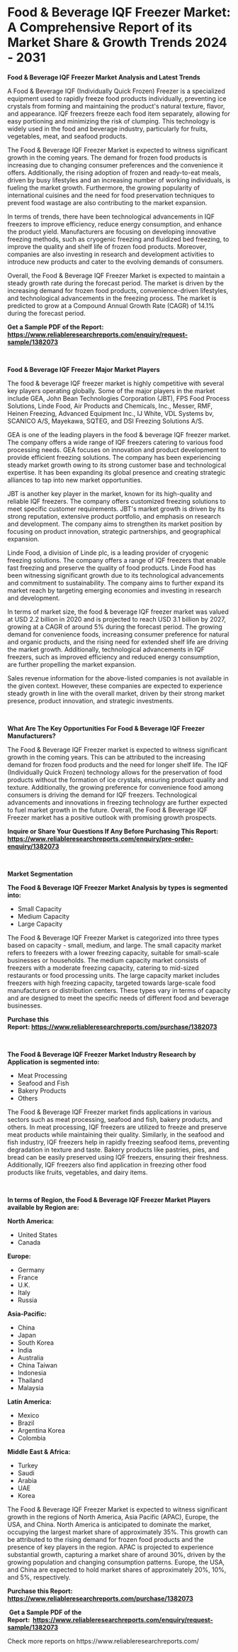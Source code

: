 <p><h1>Food & Beverage IQF Freezer Market: A Comprehensive Report of its Market Share & Growth Trends 2024 - 2031</h1></p><p><strong>Food & Beverage IQF Freezer Market Analysis and Latest Trends</strong></p>
<p><p>A Food & Beverage IQF (Individually Quick Frozen) Freezer is a specialized equipment used to rapidly freeze food products individually, preventing ice crystals from forming and maintaining the product's natural texture, flavor, and appearance. IQF freezers freeze each food item separately, allowing for easy portioning and minimizing the risk of clumping. This technology is widely used in the food and beverage industry, particularly for fruits, vegetables, meat, and seafood products.</p><p>The Food & Beverage IQF Freezer Market is expected to witness significant growth in the coming years. The demand for frozen food products is increasing due to changing consumer preferences and the convenience it offers. Additionally, the rising adoption of frozen and ready-to-eat meals, driven by busy lifestyles and an increasing number of working individuals, is fueling the market growth. Furthermore, the growing popularity of international cuisines and the need for food preservation techniques to prevent food wastage are also contributing to the market expansion.</p><p>In terms of trends, there have been technological advancements in IQF freezers to improve efficiency, reduce energy consumption, and enhance the product yield. Manufacturers are focusing on developing innovative freezing methods, such as cryogenic freezing and fluidized bed freezing, to improve the quality and shelf life of frozen food products. Moreover, companies are also investing in research and development activities to introduce new products and cater to the evolving demands of consumers.</p><p>Overall, the Food & Beverage IQF Freezer Market is expected to maintain a steady growth rate during the forecast period. The market is driven by the increasing demand for frozen food products, convenience-driven lifestyles, and technological advancements in the freezing process. The market is predicted to grow at a Compound Annual Growth Rate (CAGR) of 14.1% during the forecast period.</p></p>
<p><strong>Get a Sample PDF of the Report:&nbsp; <a href="https://www.reliableresearchreports.com/enquiry/request-sample/1382073">https://www.reliableresearchreports.com/enquiry/request-sample/1382073</a></strong></p>
<p>&nbsp;</p>
<p><strong>Food & Beverage IQF Freezer Major Market Players</strong></p>
<p><p>The food & beverage IQF freezer market is highly competitive with several key players operating globally. Some of the major players in the market include GEA, John Bean Technologies Corporation (JBT), FPS Food Process Solutions, Linde Food, Air Products and Chemicals, Inc., Messer, RMF, Heinen Freezing, Advanced Equipment Inc., IJ White, VDL Systems bv, SCANICO A/S, Mayekawa, SQTEG, and DSI Freezing Solutions A/S.</p><p>GEA is one of the leading players in the food & beverage IQF freezer market. The company offers a wide range of IQF freezers catering to various food processing needs. GEA focuses on innovation and product development to provide efficient freezing solutions. The company has been experiencing steady market growth owing to its strong customer base and technological expertise. It has been expanding its global presence and creating strategic alliances to tap into new market opportunities.</p><p>JBT is another key player in the market, known for its high-quality and reliable IQF freezers. The company offers customized freezing solutions to meet specific customer requirements. JBT's market growth is driven by its strong reputation, extensive product portfolio, and emphasis on research and development. The company aims to strengthen its market position by focusing on product innovation, strategic partnerships, and geographical expansion.</p><p>Linde Food, a division of Linde plc, is a leading provider of cryogenic freezing solutions. The company offers a range of IQF freezers that enable fast freezing and preserve the quality of food products. Linde Food has been witnessing significant growth due to its technological advancements and commitment to sustainability. The company aims to further expand its market reach by targeting emerging economies and investing in research and development.</p><p>In terms of market size, the food & beverage IQF freezer market was valued at USD 2.2 billion in 2020 and is projected to reach USD 3.1 billion by 2027, growing at a CAGR of around 5% during the forecast period. The growing demand for convenience foods, increasing consumer preference for natural and organic products, and the rising need for extended shelf life are driving the market growth. Additionally, technological advancements in IQF freezers, such as improved efficiency and reduced energy consumption, are further propelling the market expansion.</p><p>Sales revenue information for the above-listed companies is not available in the given context. However, these companies are expected to experience steady growth in line with the overall market, driven by their strong market presence, product innovation, and strategic investments.</p></p>
<p>&nbsp;</p>
<p><strong>What Are The Key Opportunities For Food & Beverage IQF Freezer Manufacturers?</strong></p>
<p><p>The Food & Beverage IQF Freezer market is expected to witness significant growth in the coming years. This can be attributed to the increasing demand for frozen food products and the need for longer shelf life. The IQF (Individually Quick Frozen) technology allows for the preservation of food products without the formation of ice crystals, ensuring product quality and texture. Additionally, the growing preference for convenience food among consumers is driving the demand for IQF freezers. Technological advancements and innovations in freezing technology are further expected to fuel market growth in the future. Overall, the Food & Beverage IQF Freezer market has a positive outlook with promising growth prospects.</p></p>
<p><strong>Inquire or Share Your Questions If Any Before Purchasing This Report: <a href="https://www.reliableresearchreports.com/enquiry/pre-order-enquiry/1382073">https://www.reliableresearchreports.com/enquiry/pre-order-enquiry/1382073</a></strong></p>
<p>&nbsp;</p>
<p><strong>Market Segmentation</strong></p>
<p><strong>The Food & Beverage IQF Freezer Market Analysis by types is segmented into:</strong></p>
<p><ul><li>Small Capacity</li><li>Medium Capacity</li><li>Large Capacity</li></ul></p>
<p><p>The Food & Beverage IQF Freezer Market is categorized into three types based on capacity - small, medium, and large. The small capacity market refers to freezers with a lower freezing capacity, suitable for small-scale businesses or households. The medium capacity market consists of freezers with a moderate freezing capacity, catering to mid-sized restaurants or food processing units. The large capacity market includes freezers with high freezing capacity, targeted towards large-scale food manufacturers or distribution centers. These types vary in terms of capacity and are designed to meet the specific needs of different food and beverage businesses.</p></p>
<p><strong>Purchase this Report:&nbsp;<a href="https://www.reliableresearchreports.com/purchase/1382073">https://www.reliableresearchreports.com/purchase/1382073</a></strong></p>
<p>&nbsp;</p>
<p><strong>The Food & Beverage IQF Freezer Market Industry Research by Application is segmented into:</strong></p>
<p><ul><li>Meat Processing</li><li>Seafood and Fish</li><li>Bakery Products</li><li>Others</li></ul></p>
<p><p>The Food & Beverage IQF Freezer market finds applications in various sectors such as meat processing, seafood and fish, bakery products, and others. In meat processing, IQF freezers are utilized to freeze and preserve meat products while maintaining their quality. Similarly, in the seafood and fish industry, IQF freezers help in rapidly freezing seafood items, preventing degradation in texture and taste. Bakery products like pastries, pies, and bread can be easily preserved using IQF freezers, ensuring their freshness. Additionally, IQF freezers also find application in freezing other food products like fruits, vegetables, and dairy items.</p></p>
<p>&nbsp;</p>
<p><strong>In terms of Region, the Food & Beverage IQF Freezer Market Players available by Region are:</strong></p>
<p>
    <p> <strong> North America: </strong>
        <ul>
            <li>United States</li>
            <li>Canada</li>
        </ul>
        </p> 
    <p> <strong> Europe: </strong>
        <ul>
            <li>Germany</li>
            <li>France</li>
            <li>U.K.</li>
            <li>Italy</li>
            <li>Russia</li>
        </ul>
        </p> 
    <p> <strong> Asia-Pacific: </strong>
        <ul>
            <li>China</li>
            <li>Japan</li>
            <li>South Korea</li>
            <li>India</li>
            <li>Australia</li>
            <li>China Taiwan</li>
            <li>Indonesia</li>
            <li>Thailand</li>
            <li>Malaysia</li>
        </ul>
        </p> 
    <p> <strong> Latin America: </strong>
        <ul>
            <li>Mexico</li>
            <li>Brazil</li>
            <li>Argentina Korea</li>
            <li>Colombia</li>
        </ul>
        </p> 
    <p> <strong> Middle East & Africa: </strong>
        <ul>
            <li>Turkey</li>
            <li>Saudi</li>
            <li>Arabia</li>
            <li>UAE</li>
            <li>Korea</li>
        </ul>
    </p>
    </p>
<p><p>The Food & Beverage IQF Freezer Market is expected to witness significant growth in the regions of North America, Asia Pacific (APAC), Europe, the USA, and China. North America is anticipated to dominate the market, occupying the largest market share of approximately 35%. This growth can be attributed to the rising demand for frozen food products and the presence of key players in the region. APAC is projected to experience substantial growth, capturing a market share of around 30%, driven by the growing population and changing consumption patterns. Europe, the USA, and China are expected to hold market shares of approximately 20%, 10%, and 5%, respectively.</p></p>
<p><strong>Purchase this Report: <a href="https://www.reliableresearchreports.com/purchase/1382073">https://www.reliableresearchreports.com/purchase/1382073</a></strong></p>
<p>&nbsp;<strong>Get a Sample PDF of the Report:&nbsp;&nbsp;<a href="https://www.reliableresearchreports.com/enquiry/request-sample/1382073">https://www.reliableresearchreports.com/enquiry/request-sample/1382073</a></strong></p>
<p><strong></strong></p>
<p>Check more reports on https://www.reliableresearchreports.com/</p>